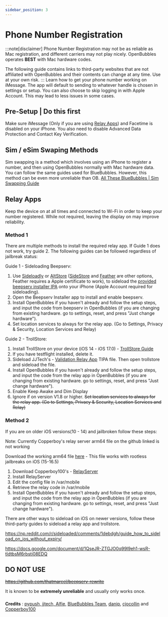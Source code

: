 ```yaml
---
sidebar_position: 3
---
```

# Phone Number Registration
:::note[disclaimer]
Phone Number Registration may not be as reliable as Mac registration, and different carriers may not play nicely. OpenBubbles operates **BEST** with Mac hardware codes.

The following guide contains links to third-party websites that are not affiliated with OpenBubbles and their contents can change at any time. Use at your own risk.
:::
Learn how to get your phone number working on iMessage. The app will default to sending to whatever handle is chosen in settings or setup. 
You can also choose to skip logging in with Apple Account. This may lead to less issues in some cases.

## Pre-Setup | Do this first
Make sure iMessage (Only if you are using [Relay Apps](https://openbubbles.github.io/docs/Setup/pnr#relay-apps)) and Facetime is disabled on your iPhone. You also need to disable Advanced Data Protection and Contact Key Verification.

## Sim / eSim Swaping Methods

Sim swapping is a method which involves using an iPhone to register a number, and then using OpenBubbles normally with Mac hardware data. You can follow the same guides used for BlueBubbles. However, this method can be even more unreliable than OB.
[All These BlueBubbles | Sim Swapping Guide](https://guide.atbluebubbles.com/ )

## Relay Apps
Keep the device on at all times and connected to Wi-Fi in order to keep your number registered. 
While not required, leaving the display on may improve reliability.

### Method 1
There are multiple methods to install the required relay app. 
If Guide 1 does not work, try guide 2.
The following guides can be followed regardless of jailbreak status: 

Guide 1 - Sideloading Beepserv:
1. Use [Sideloadly](https://sideloadly.io/) or [AltStore](https://altstore.io/) ([SideStore](https://sidestore.io/) and [Feather](https://github.com/khcrysalis/Feather) are other options, Feather requires a Apple certificate to work),
 to sideload the [provided beepserv installer IPA](https://joshuafhiggins.github.io/beepserv_installer_v0.1.ipa) onto your iPhone (Apple Account required for sideloading).
2. Open the Beepserv Installer app to install and enable beepserv.
3. Install OpenBubbles if you haven't already and follow the setup steps, and input the code from beepserv in OpenBubbles (if you are changing from existing hardware. go to settings, reset, and press "Just change hardware").
4. Set location services to always for the relay app. (Go to Settings, Privacy & Security, Location Services and Relay)
 
Guide 2 - TrollStore:

1. Install TrollStore on your device (iOS 14 - iOS 17.0) - [TrollStore Guide](https://ios.cfw.guide/installing-trollstore/)
2. If you have testflight installed, delete it.
3. Sideload JJTech's - [Validation Relay App](https://github.com/JJTech0130/ValidationRelay/releases) TIPA file. Then open trollstore and sideload the file.
4. Install OpenBubbles if you haven't already and follow the setup steps, and input the code from the relay app in OpenBubbles (if you are changing from existing hardware. go to settings, reset, and press "Just change hardware").
5. Enable Keep Awake and Dim Display
6. Ignore if on version V1.8 or higher. ~~Set location services to always for the relay app. (Go to Settings, Privacy & Security, Location Services and Relay)~~ 

### Method 2

If you are on older iOS versions(10 - 14) and jailbroken follow these steps: 

Note: Currently Copperboy's relay server arm64 file on the github linked is not working

Download the working arm64 file [here](/files/dev.copper.relayserver_0.0.1-8+debug_iphoneos-arm64.deb) - This file works with rootless jailbreaks on iOS (15-16.5)
1. Download Copperboy100's - [RelayServer](https://github.com/OpenBubbles/relayserver/releases)
2. Install RelayServer 
3. Edit the config file in /var/mobile
4. Retrieve the relay code in /var/mobile
5. Install OpenBubbles if you haven't already and follow the setup steps, and input the code from the relay app in OpenBubbles (if you are changing from existing hardware. go to settings, reset, and press "Just change hardware").

There are other ways to sideload on iOS on newer versions, follow these third-party guides to sideload a relay app and trollstore.

https://np.reddit.com/r/sideloaded/comments/1debdgh/guide_how_to_sideload_on_ios_without_expiry/

https://docs.google.com/document/d/1QseJR-ZTGJO0q99l9eh1-wsR-tldtbsM6rbsti08EDQ

## DO NOT USE
~~https://github.com/thatmarcel/beepserv-rewrite~~

It is known to be **extremely unreliable** and usually only works once.

###
**Credits** : [pypush, jjtech, Alfie,](https://discord.com/channels/1130633272595066880/1135636248019615874/1231003645529817139) [BlueBubbles Team](https://github.com/orgs/BlueBubblesApp/people), [danip](https://discord.com/channels/1130633272595066880/1135636248019615874/1231003645529817139), [cjocollin](https://www.reddit.com/r/BlueBubbles/comments/1938ock/stop_using_old_methods_heres_a_new_one/) and [Copperboy100](https://github.com/TaeHagen)
###
